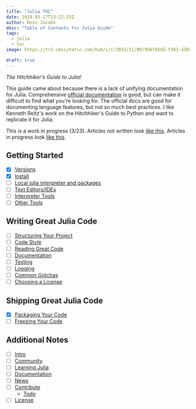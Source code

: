 ```yaml
---
title: "Julia TOC"
date: 2019-03-17T13:22:33Z
author: Ross Jacobs
desc: "Table of Contents for Julia Guide"
tags: 
  - julia
  - toc
image: https://tr2.cbsistatic.com/hub/i/r/2015/11/09/956fd5d3-f393-430a-976c-401334baddf0/resize/770x/65254d906ba5f22b9125ad93a76d494e/tocistock000060474632small.jpg

draft: true
---
```


_The Hitchhiker’s Guide to Julia!_

This guide came about because there is a lack of unifying documentation for
Julia. Comprehensive [official documentation](https://docs.julialang.org/en/v1/)
is good, but can make it difficult to find what you're looking for. The official
docs are good for documenting language features, but not so much best practices.
I like Kenneth Reitz's work on the Hitchhiker's Guide to Python and want to
replicate it for Julia.

This is a work in progress (3/23). Articles not written look [like
this](). Articles in progress look [like this](/path/to/post).

## Getting Started

* [X] [Versions](/post/julia-versions)
* [X] [Install](/post/installing-julia)
* [ ] [Local julia interpreter and packages](/post/julia-envs)
* [ ] [Text Editors/IDEs]()
* [ ] [Interpreter Tools]()
* [ ] [Other Tools]()

## Writing Great Julia Code

* [ ] [Structuring Your Project]()
* [ ] [Code Style]()
* [ ] [Reading Great Code]()
* [ ] [Documentation]()
* [ ] [Testing]()
* [ ] [Logging]()
* [ ] [Common Gotchas]()
* [ ] [Choosing a License]()

## Shipping Great Julia Code

* [X] [Packaging Your Code](/post/making-a-julia-binary/)
* [ ] [Freezing Your Code]()

## Additional Notes

* [ ] [Intro]()
* [ ] [Community]()
* [ ] [Learning Julia]()
* [ ] [Documentation]()
* [ ] [News]()
* [ ] [Contribute]()
	* [Todo](/post/julia-todo)  
* [ ] [License]()
